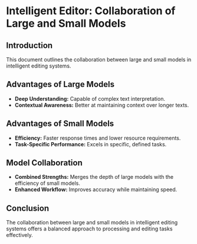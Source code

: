 # Intelligent Editor: Collaboration of Large and Small Models  

## Introduction  

This document outlines the collaboration between large and small models in intelligent editing systems.  

## Advantages of Large Models  

- **Deep Understanding:** Capable of complex text interpretation.  
- **Contextual Awareness:** Better at maintaining context over longer texts.  

## Advantages of Small Models  

- **Efficiency:** Faster response times and lower resource requirements.  
- **Task-Specific Performance:** Excels in specific, defined tasks.  

## Model Collaboration  

- **Combined Strengths:** Merges the depth of large models with the efficiency of small models.  
- **Enhanced Workflow:** Improves accuracy while maintaining speed.  

## Conclusion  

The collaboration between large and small models in intelligent editing systems offers a balanced approach to processing and editing tasks effectively.  

